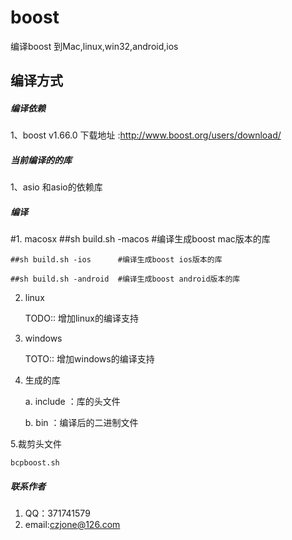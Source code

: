 # boost
编译boost 到Mac,linux,win32,android,ios

## 编译方式

##### 编译依赖

1、boost v1.66.0 下载地址 :http://www.boost.org/users/download/

##### 当前编译的的库

1、asio 和asio的依赖库

##### 编译

#1. macosx
	##sh build.sh -macos  	#编译生成boost mac版本的库

	##sh build.sh -ios		#编译生成boost ios版本的库

	##sh build.sh -android	#编译生成boost android版本的库

2. linux

	TODO:: 增加linux的编译支持

3. windows

	TOTO:: 增加windows的编译支持

4. 生成的库

	a. include ：库的头文件
	
	b. bin		：编译后的二进制文件


5.裁剪头文件

	bcpboost.sh

##### 联系作者
1. QQ：371741579
2. email:czjone@126.com

